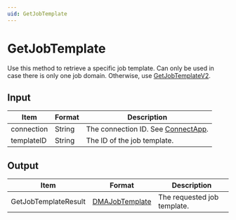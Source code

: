 ```yaml
---
uid: GetJobTemplate
---
```


# GetJobTemplate

Use this method to retrieve a specific job template. Can only be used in case there is only one job domain. Otherwise, use [GetJobTemplateV2](xref:GetJobTemplateV2).

<!-- Available from DataMiner 9.6.6 onwards. -->

## Input

| Item       | Format | Description                                          |
|------------|--------|------------------------------------------------------|
| connection | String | The connection ID. See [ConnectApp](xref:ConnectApp). |
| templateID | String | The ID of the job template.                          |

## Output

| Item                 | Format                                | Description                 |
|----------------------|---------------------------------------|-----------------------------|
| GetJobTemplateResult | [DMAJobTemplate](xref:DMAJobTemplate) | The requested job template. |
